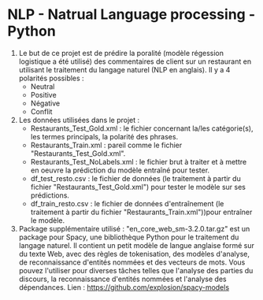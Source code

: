 # NLP - Natrual Language processing - Python
1) Le but de ce projet est de prédire la poralité (modèle régession logistique a été utilisé) des commentaires de client
   sur un restaurant en utilisant le traitement du langage naturel (NLP en anglais). Il y a 4 polarités possibles :
   + Neutral
   + Positive
   + Négative
   + Conflit
2) Les données utilisées dans le projet :
   + Restaurants_Test_Gold.xml : le fichier concernant la/les catégorie(s), les termes principals, la polarité des phrases.
   + Restaurants_Train.xml : pareil comme le fichier "Restaurants_Test_Gold.xml". 
   + Restaurants_Test_NoLabels.xml : le fichier brut à traiter et à mettre en oeuvre la prédiction du modèle entraîné pour tester.
   + df_test_resto.csv : le fichier de données (le traitement à partir du fichier "Restaurants_Test_Gold.xml") pour tester le modèle sur ses prédictions. 
   + df_train_resto.csv : le fichier de données d'entraînement (le traitement à partir du fichier "Restaurants_Train.xml"))pour entraîner le modèle.
3) Package supplémentaire utilisé :
   "en_core_web_sm-3.2.0.tar.gz" est un package pour Spacy, une bibliothèque Python pour le traitement du langage naturel. Il contient un petit modèle de langue anglaise formé sur du      texte Web, avec des règles de tokenisation, des modèles d'analyse, de reconnaissance d'entités nommées et des vecteurs de mots. Vous pouvez l'utiliser pour diverses tâches telles       que l'analyse des parties du discours, la reconnaissance d'entités nommées et l'analyse des dépendances.
   Lien : https://github.com/explosion/spacy-models  
